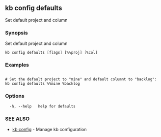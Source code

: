 ## kb config defaults

Set default project and column

### Synopsis

Set default project and column

```
kb config defaults [flags] [%%proj] [%col]
```

### Examples

```

# Set the default project to "mine" and default columnt to "backlog":
kb config defaults %%mine %backlog
```

### Options

```
  -h, --help   help for defaults
```

### SEE ALSO

* [kb config](kb_config.md)	 - Manage kb configuration


